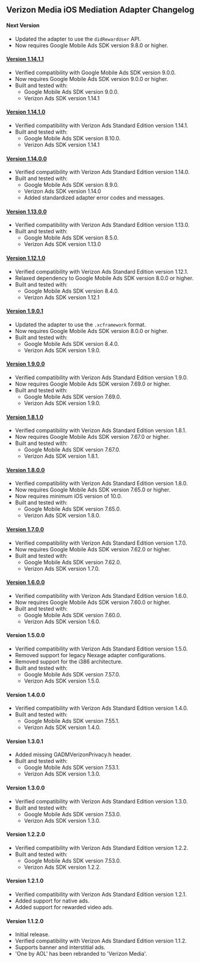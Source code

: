 ## Verizon Media iOS Mediation Adapter Changelog

#### Next Version
- Updated the adapter to use the `didRewardUser` API.
- Now requires Google Mobile Ads SDK version 9.8.0 or higher.

#### [Version 1.14.1.1](https://dl.google.com/googleadmobadssdk/mediation/ios/verizon/VerizonMediaAdapter-1.14.1.1.zip)
- Verified compatibility with Google Mobile Ads SDK version 9.0.0.
- Now requires Google Mobile Ads SDK version 9.0.0 or higher.
- Built and tested with:
    - Google Mobile Ads SDK version 9.0.0.
    - Verizon Ads SDK version 1.14.1

#### [Version 1.14.1.0](https://dl.google.com/googleadmobadssdk/mediation/ios/verizon/VerizonMediaAdapter-1.14.1.0.zip)
- Verified compatibility with Verizon Ads Standard Edition version 1.14.1.
- Built and tested with:
    - Google Mobile Ads SDK version 8.10.0.
    - Verizon Ads SDK version 1.14.1

#### [Version 1.14.0.0](https://dl.google.com/googleadmobadssdk/mediation/ios/verizon/VerizonMediaAdapter-1.14.0.0.zip)
- Verified compatibility with Verizon Ads Standard Edition version 1.14.0.
- Built and tested with:
    - Google Mobile Ads SDK version 8.9.0.
    - Verizon Ads SDK version 1.14.0
    - Added standardized adapter error codes and messages.

#### [Version 1.13.0.0](https://dl.google.com/googleadmobadssdk/mediation/ios/verizon/VerizonMediaAdapter-1.13.0.0.zip)
- Verified compatibility with Verizon Ads Standard Edition version 1.13.0.
- Built and tested with:
    - Google Mobile Ads SDK version 8.5.0.
    - Verizon Ads SDK version 1.13.0

#### [Version 1.12.1.0](https://dl.google.com/googleadmobadssdk/mediation/ios/verizon/VerizonMediaAdapter-1.12.1.0.zip)
- Verified compatibility with Verizon Ads Standard Edition version 1.12.1.
- Relaxed dependency to Google Mobile Ads SDK version 8.0.0 or higher.
- Built and tested with:
    - Google Mobile Ads SDK version 8.4.0.
    - Verizon Ads SDK version 1.12.1

#### [Version 1.9.0.1](https://dl.google.com/googleadmobadssdk/mediation/ios/verizon/VerizonMediaAdapter-1.9.0.1.zip)
- Updated the adapter to use the `.xcframework` format.
- Now requires Google Mobile Ads SDK version 8.0.0 or higher.
- Built and tested with:
    - Google Mobile Ads SDK version 8.4.0.
    - Verizon Ads SDK version 1.9.0.

#### [Version 1.9.0.0](https://dl.google.com/googleadmobadssdk/mediation/ios/verizon/VerizonMediaAdapter-1.9.0.0.zip)
- Verified compatibility with Verizon Ads Standard Edition version 1.9.0.
- Now requires Google Mobile Ads SDK version 7.69.0 or higher.
- Built and tested with:
    - Google Mobile Ads SDK version 7.69.0.
    - Verizon Ads SDK version 1.9.0.

#### [Version 1.8.1.0](https://dl.google.com/googleadmobadssdk/mediation/ios/verizon/VerizonMediaAdapter-1.8.1.0.zip)
- Verified compatibility with Verizon Ads Standard Edition version 1.8.1.
- Now requires Google Mobile Ads SDK version 7.67.0 or higher.
- Built and tested with:
    - Google Mobile Ads SDK version 7.67.0.
    - Verizon Ads SDK version 1.8.1.

#### [Version 1.8.0.0](https://dl.google.com/googleadmobadssdk/mediation/ios/verizon/VerizonMediaAdapter-1.8.0.0.zip)
- Verified compatibility with Verizon Ads Standard Edition version 1.8.0.
- Now requires Google Mobile Ads SDK version 7.65.0 or higher.
- Now requires minimum iOS version of 10.0.
- Built and tested with:
    - Google Mobile Ads SDK version 7.65.0.
    - Verizon Ads SDK version 1.8.0.

#### [Version 1.7.0.0](https://dl.google.com/googleadmobadssdk/mediation/ios/verizon/VerizonMediaAdapter-1.7.0.0.zip)
- Verified compatibility with Verizon Ads Standard Edition version 1.7.0.
- Now requires Google Mobile Ads SDK version 7.62.0 or higher.
- Built and tested with:
    - Google Mobile Ads SDK version 7.62.0.
    - Verizon Ads SDK version 1.7.0.

#### [Version 1.6.0.0](https://dl.google.com/googleadmobadssdk/mediation/ios/verizon/VerizonMediaAdapter-1.6.0.0.zip)
- Verified compatibility with Verizon Ads Standard Edition version 1.6.0.
- Now requires Google Mobile Ads SDK version 7.60.0 or higher.
- Built and tested with:
    - Google Mobile Ads SDK version 7.60.0.
    - Verizon Ads SDK version 1.6.0.

#### Version 1.5.0.0
- Verified compatibility with Verizon Ads Standard Edition version 1.5.0.
- Removed support for legacy Nexage adapter configurations.
- Removed support for the i386 architecture.
- Built and tested with:
    - Google Mobile Ads SDK version 7.57.0.
    - Verizon Ads SDK version 1.5.0.

#### Version 1.4.0.0
- Verified compatibility with Verizon Ads Standard Edition version 1.4.0.
- Built and tested with:
    - Google Mobile Ads SDK version 7.55.1.
    - Verizon Ads SDK version 1.4.0.

#### Version 1.3.0.1
- Added missing GADMVerizonPrivacy.h header.
- Built and tested with:
    - Google Mobile Ads SDK version 7.53.1.
    - Verizon Ads SDK version 1.3.0.

#### Version 1.3.0.0
- Verified compatibility with Verizon Ads Standard Edition version 1.3.0.
- Built and tested with:
    - Google Mobile Ads SDK version 7.53.0.
    - Verizon Ads SDK version 1.3.0.

#### Version 1.2.2.0
- Verified compatibility with Verizon Ads Standard Edition version 1.2.2.
- Built and tested with:
    - Google Mobile Ads SDK version 7.53.0.
    - Verizon Ads SDK version 1.2.2.

#### Version 1.2.1.0
- Verified compatibility with Verizon Ads Standard Edition version 1.2.1.
- Added support for native ads.
- Added support for rewarded video ads.

#### Version 1.1.2.0
- Initial release.
- Verified compatibility with Verizon Ads Standard Edition version 1.1.2.
- Supports banner and interstitial ads.
- 'One by AOL' has been rebranded to 'Verizon Media'.
